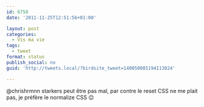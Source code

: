 ```yaml
---
id: 6758
date: '2011-11-25T12:51:56+01:00'

layout: post
categories:
  - Vis ma vie
tags:
  - tweet
format: status
publish_social: no
guid: 'http://tweets.local/?birdsite_tweet=140050085194113024'

---
```


@chrishrmnn starkers peut être pas mal, par contre le reset CSS ne me plait pas, je préfère le normalize CSS 😉